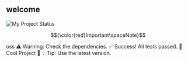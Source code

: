 ## welcome

![My Project Status](https://img.shields.io/badge/Status-Awesome-blue?style=for-the-badge)

$${\color{red}Important\spaceNote}$$

  oss
:warning: Warning: Check the dependencies.
:white_check_mark: Success! All tests passed.
:star2: Cool Project :star2:
:bulb: Tip: Use the latest version.


